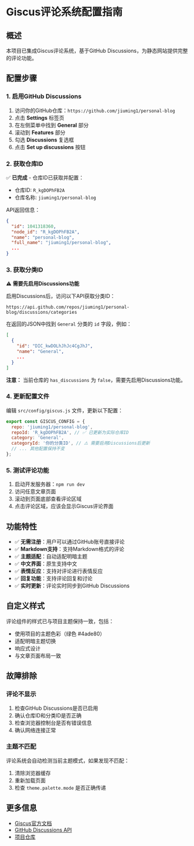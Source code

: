# Giscus评论系统配置指南

## 概述

本项目已集成Giscus评论系统，基于GitHub Discussions，为静态网站提供完整的评论功能。

## 配置步骤

### 1. 启用GitHub Discussions

1. 访问你的GitHub仓库：`https://github.com/jiuming1/personal-blog`
2. 点击 **Settings** 标签页
3. 在左侧菜单中找到 **General** 部分
4. 滚动到 **Features** 部分
5. 勾选 **Discussions** 复选框
6. 点击 **Set up discussions** 按钮

### 2. 获取仓库ID

✅ **已完成** - 仓库ID已获取并配置：
- 仓库ID: `R_kgDOPhFB2A`
- 仓库名称: `jiuming1/personal-blog`

API返回信息：
```json
{
  "id": 1041318360,
  "node_id": "R_kgDOPhFB2A",
  "name": "personal-blog",
  "full_name": "jiuming1/personal-blog",
  ...
}
```

### 3. 获取分类ID

⚠️ **需要先启用Discussions功能**

启用Discussions后，访问以下API获取分类ID：
```
https://api.github.com/repos/jiuming1/personal-blog/discussions/categories
```

在返回的JSON中找到 `General` 分类的 `id` 字段，例如：
```json
[
  {
    "id": "DIC_kwDOLhJhJc4CgJhJ",
    "name": "General",
    ...
  }
]
```

**注意：** 当前仓库的 `has_discussions` 为 `false`，需要先启用Discussions功能。

### 4. 更新配置文件

编辑 `src/config/giscus.js` 文件，更新以下配置：

```javascript
export const GISCUS_CONFIG = {
  repo: 'jiuming1/personal-blog',
  repoId: 'R_kgDOPhFB2A', // ✅ 已更新为实际仓库ID
  category: 'General',
  categoryId: '你的分类ID', // ⚠️ 需要启用Discussions后更新
  // ... 其他配置保持不变
};
```

### 5. 测试评论功能

1. 启动开发服务器：`npm run dev`
2. 访问任意文章页面
3. 滚动到页面底部查看评论区域
4. 点击评论区域，应该会显示Giscus评论界面

## 功能特性

- ✅ **无需注册**：用户可以通过GitHub账号直接评论
- ✅ **Markdown支持**：支持Markdown格式的评论
- ✅ **主题适配**：自动适配明暗主题
- ✅ **中文界面**：原生支持中文
- ✅ **表情反应**：支持对评论进行表情反应
- ✅ **回复功能**：支持评论回复和讨论
- ✅ **实时更新**：评论实时同步到GitHub Discussions

## 自定义样式

评论组件的样式已与项目主题保持一致，包括：

- 使用项目的主题色彩（绿色 #4ade80）
- 适配明暗主题切换
- 响应式设计
- 与文章页面布局一致

## 故障排除

### 评论不显示

1. 检查GitHub Discussions是否已启用
2. 确认仓库ID和分类ID是否正确
3. 检查浏览器控制台是否有错误信息
4. 确认网络连接正常

### 主题不匹配

评论系统会自动检测当前主题模式，如果发现不匹配：

1. 清除浏览器缓存
2. 重新加载页面
3. 检查 `theme.palette.mode` 是否正确传递

## 更多信息

- [Giscus官方文档](https://giscus.app/zh-CN)
- [GitHub Discussions API](https://docs.github.com/en/rest/discussions)
- [项目仓库](https://github.com/jiuming1/personal-blog)
